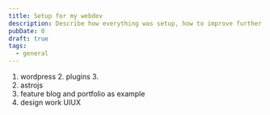 ```yaml
---
title: Setup for my webdev
description: Describe how everything was setup, how to improve further as next step?
pubDate: 0
draft: true
tags:
  - general
---
```

1. wordpress
	2. plugins
	3. 
2. astrojs
3. feature blog and portfolio as example
4. design work UIUX